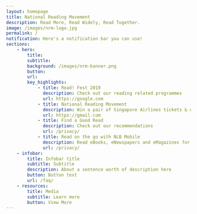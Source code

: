 ```yaml
---
layout: homepage
title: National Reading Movement
description: Read More, Read Widely, Read Together.
image: /images/nrm-logo.jpg
permalink: /
notification: Here's a notification bar you can use!
sections:
    - hero:
        title: 
        subtitle: 
        background: /images/nrm-banner.png
        button: 
        url: 
        key_highlights:
            - title: Read! Fest 2019
              description: Check out our reading related programmes
              url: https://google.com
            - title: National Reading Movement
              description: Win a pair of Singapore Airlines tickets & other attractive prizes
              url: https://gmail.com
            - title: Find a Good Read
              description: Check out our recommendations
              url: /privacy/
			- title: Read on the go with NLB Mobile
              description: Read eBooks, eNewspapers and eMagazines for free
              url: /privacy/
    - infobar:
        title: Infobar title
        subtitle: Subtitle
        description: About a sentence worth of description here
        button: Button text
        url: /faq/
    - resources:
        title: Media
        subtitle: Learn more
        button: View More
---
```

